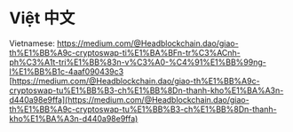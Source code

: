# Việt 中文

Vietnamese: [https://medium.com/@Headblockchain.dao/giao-th%E1%BB%A9c-cryptoswap-ti%E1%BA%BFn-tr%C3%ACnh-ph%C3%A1t-tri%E1%BB%83n-v%C3%A0-%C4%91%E1%BB%99ng-l%E1%BB%B1c-4aaf090439c3 ](https://medium.com/@Headblockchain.dao/giao-th%E1%BB%A9c-cryptoswap-ti%E1%BA%BFn-tr%C3%ACnh-ph%C3%A1t-tri%E1%BB%83n-v%C3%A0-%C4%91%E1%BB%99ng-l%E1%BB%B1c-4aaf090439c3)\
[https://medium.com/@Headblockchain.dao/giao-th%E1%BB%A9c-cryptoswap-tu%E1%BB%B3-ch%E1%BB%8Dn-thanh-kho%E1%BA%A3n-d440a98e9ffa](https://medium.com/@Headblockchain.dao/giao-th%E1%BB%A9c-cryptoswap-tu%E1%BB%B3-ch%E1%BB%8Dn-thanh-kho%E1%BA%A3n-d440a98e9ffa)


